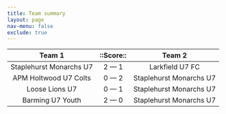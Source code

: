 ```yaml
---
title: Team summary
layout: page
nav-menu: false
exclude: true
---
```




|         Team 1          |  ::Score::  |         Team 2          |
|:-----------------------:|:-----------:|:-----------------------:|
| Staplehurst Monarchs U7 | 2 &mdash; 1 |     Larkfield U7 FC     |
|  APM Holtwood U7 Colts  | 0 &mdash; 2 | Staplehurst Monarchs U7 |
|     Loose Lions U7      | 0 &mdash; 1 | Staplehurst Monarchs U7 |
|    Barming U7 Youth     | 2 &mdash; 0 | Staplehurst Monarchs U7 |

 <br /><br /><br />